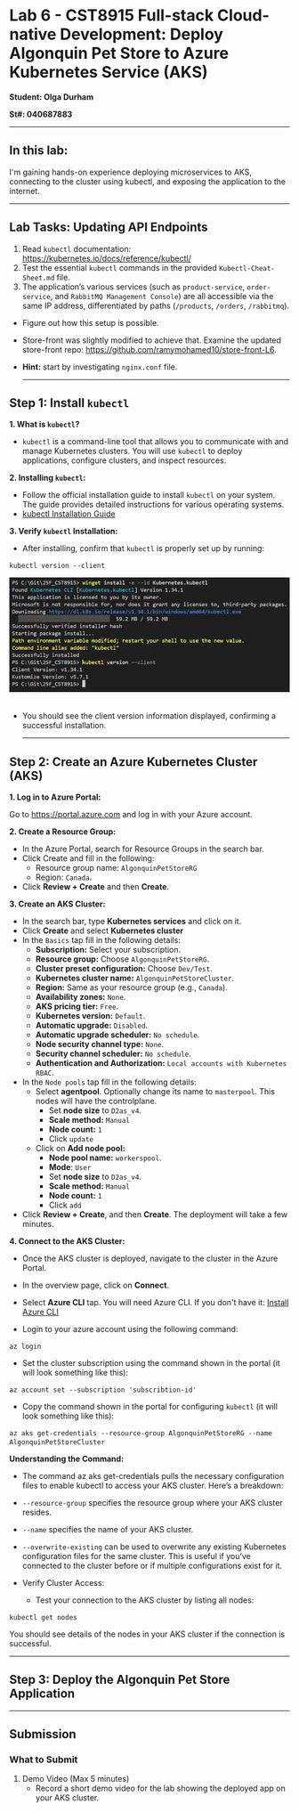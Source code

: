 # Lab 6 - CST8915 Full-stack Cloud-native Development: Deploy Algonquin Pet Store to Azure Kubernetes Service (AKS)

**Student: Olga Durham**

**St#: 040687883**

---

## In this lab:

I'm gaining hands-on experience deploying microservices to AKS, connecting to the cluster using kubectl, and exposing the application to the internet.

---

## Lab Tasks: Updating API Endpoints

1. Read `kubectl` documentation: https://kubernetes.io/docs/reference/kubectl/
2. Test the essential `kubectl` commands in the provided `Kubectl-Cheat-Sheet.md` file.
3. The application’s various services (such as `product-service`, `order-service`, and `RabbitMQ Management Console`) are all accessible via the same IP address, differentiated by paths (`/products`, `/orders`, `/rabbitmq`).

- Figure out how this setup is possible.
- Store-front was slightly modified to achieve that. Examine the updated store-front repo: https://github.com/ramymohamed10/store-front-L6.
- **Hint:** start by investigating `nginx.conf` file.

  ***

## Step 1: Install `kubectl`

**1. What is `kubectl`?**

- `kubectl` is a command-line tool that allows you to communicate with and manage Kubernetes clusters. You will use `kubectl` to deploy applications, configure clusters, and inspect resources.

**2. Installing `kubectl`:**

- Follow the official installation guide to install `kubectl` on your system. The guide provides detailed instructions for various operating systems.
- [kubectl Installation Guide](https://kubernetes.io/docs/tasks/tools/)

**3. Verify `kubectl` Installation:**

- After installing, confirm that `kubectl` is properly set up by running:

```
kubectl version --client
```

<img src="./screenshots/Step_1_Install_kubectl.png" alt="" title="" width="700">

<img src="" alt="" title="">

- You should see the client version information displayed, confirming a successful installation.

  ***

## Step 2: Create an Azure Kubernetes Cluster (AKS)

**1. Log in to Azure Portal:**

Go to https://portal.azure.com and log in with your Azure account.

**2. Create a Resource Group:**

- In the Azure Portal, search for Resource Groups in the search bar.
- Click Create and fill in the following:
  - Resource group name: `AlgonquinPetStoreRG`
  - Region: `Canada`.
- Click **Review + Create** and then **Create**.

**3. Create an AKS Cluster:**

- In the search bar, type **Kubernetes services** and click on it.
- Click **Create** and select **Kubernetes cluster**
- In the `Basics` tap fill in the following details:
  - **Subscription:** Select your subscription.
  - **Resource group:** Choose `AlgonquinPetStoreRG`.
  - **Cluster preset configuration:** Choose `Dev/Test`.
  - **Kubernetes cluster name:** `AlgonquinPetStoreCluster`.
  - **Region:** Same as your resource group (e.g., `Canada`).
  - **Availability zones:** `None`.
  - **AKS pricing tier:** `Free`.
  - **Kubernetes version:** `Default`.
  - **Automatic upgrade:** `Disabled`.
  - **Automatic upgrade scheduler:** `No schedule`.
  - **Node security channel type:** `None`.
  - **Security channel scheduler:** `No schedule`.
  - **Authentication and Authorization:** `Local accounts with Kubernetes RBAC`.
- In the `Node pools` tap fill in the following details:
  - Select **agentpool**. Optionally change its name to `masterpool`. This nodes will have the controlplane.
    - Set **node size** to `D2as_v4`.
    - **Scale method:** `Manual`
    - **Node count:** `1`
    - Click `update`
  - Click on **Add node pool:**
    - **Node pool name:** `workerspool`.
    - **Mode**: `User`
    - Set **node size** to `D2as_v4`.
    - **Scale method:** `Manual`
    - **Node count:** `1`
    - Click `add`
- Click **Review + Create**, and then **Create**. The deployment will take a few minutes.

**4. Connect to the AKS Cluster:**

- Once the AKS cluster is deployed, navigate to the cluster in the Azure Portal.

- In the overview page, click on **Connect**.

- Select **Azure CLI** tap. You will need Azure CLI. If you don't have it: [Install Azure CLI](https://learn.microsoft.com/en-us/cli/azure/install-azure-cli?view=azure-cli-latest)

- Login to your azure account using the following command:

```
az login
```

- Set the cluster subscription using the command shown in the portal (it will look something like this):

```
az account set --subscription 'subscribtion-id'
```

- Copy the command shown in the portal for configuring `kubectl` (it will look something like this):

```
az aks get-credentials --resource-group AlgonquinPetStoreRG --name AlgonquinPetStoreCluster
```

**Understanding the Command:**

- The command az aks get-credentials pulls the necessary configuration files to enable kubectl to access your AKS cluster. Here’s a breakdown:
- `--resource-group` specifies the resource group where your AKS cluster resides.
- `--name` specifies the name of your AKS cluster.
- `--overwrite-existing` can be used to overwrite any existing Kubernetes configuration files for the same cluster. This is useful if you’ve connected to the cluster before or if multiple configurations exist for it.

- Verify Cluster Access:

  - Test your connection to the AKS cluster by listing all nodes:

```
kubectl get nodes
```

You should see details of the nodes in your AKS cluster if the connection is successful.

---

## Step 3: Deploy the Algonquin Pet Store Application

---

## Submission

### What to Submit

1. Demo Video (Max 5 minutes)
   - Record a short demo video for the lab showing the deployed app on your AKS cluster.
